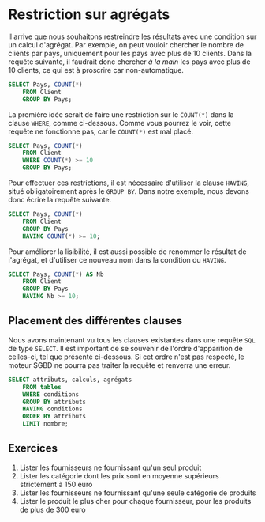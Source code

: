 # Restriction sur agrégats

Il arrive que nous souhaitons restreindre les résultats avec une condition sur un calcul d'agrégat. Par exemple, on peut vouloir chercher le nombre de clients par pays, uniquement pour les pays avec plus de 10 clients. Dans la requête suivante, il faudrait donc chercher *à la main* les pays avec plus de 10 clients, ce qui est à proscrire car non-automatique.

```sql
SELECT Pays, COUNT(*)
    FROM Client
    GROUP BY Pays;
```

La première idée serait de faire une restriction sur le `COUNT(*)` dans la clause `WHERE`, comme ci-dessous. Comme vous pourrez le voir, cette requête ne fonctionne pas, car le `COUNT(*)` est mal placé.

```sql
SELECT Pays, COUNT(*) 
    FROM Client
    WHERE COUNT(*) >= 10
    GROUP BY Pays;
```

Pour effectuer ces restrictions, il est nécessaire d'utiliser la clause `HAVING`, situé obligatoirement après le `GROUP BY`. Dans notre exemple, nous devons donc écrire la requête suivante.

```sql
SELECT Pays, COUNT(*) 
    FROM Client
    GROUP BY Pays
    HAVING COUNT(*) >= 10;
```

Pour améliorer la lisibilité, il est aussi possible de renommer le résultat de l'agrégat, et d'utiliser ce nouveau nom dans la condition du `HAVING`.

```sql
SELECT Pays, COUNT(*) AS Nb
    FROM Client
    GROUP BY Pays
    HAVING Nb >= 10;
```

## Placement des différentes clauses

Nous avons maintenant vu tous les clauses existantes dans une requête `SQL` de type `SELECT`. Il est important de se souvenir de l'ordre d'apparition de celles-ci, tel que présenté ci-dessous. Si cet ordre n'est pas respecté, le moteur SGBD ne pourra pas traiter la requête et renverra une erreur.

```sql
SELECT attributs, calculs, agrégats
	FROM tables
	WHERE conditions
	GROUP BY attributs
	HAVING conditions
	ORDER BY attributs
	LIMIT nombre;
```


## Exercices

1. Lister les fournisseurs ne fournissant qu'un seul produit
2. Lister les catégorie dont les prix sont en moyenne supérieurs strictement à 150 euro
3. Lister les fournisseurs ne fournissant qu'une seule catégorie de produits
4. Lister le produit le plus cher pour chaque fournisseur, pour les produits de plus de 300 euro

